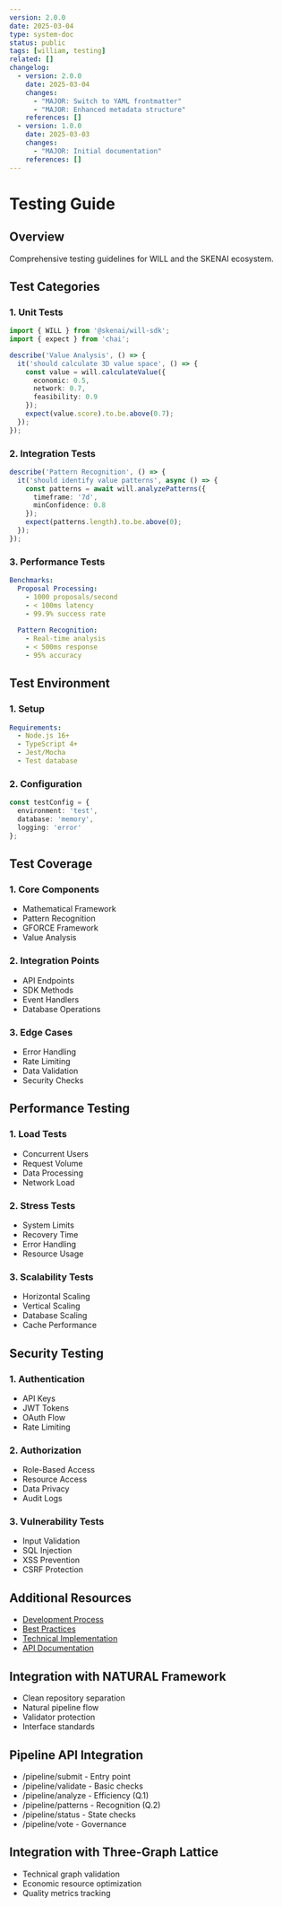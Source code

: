 ```yaml
---
version: 2.0.0
date: 2025-03-04
type: system-doc
status: public
tags: [william, testing]
related: []
changelog:
  - version: 2.0.0
    date: 2025-03-04
    changes:
      - "MAJOR: Switch to YAML frontmatter"
      - "MAJOR: Enhanced metadata structure"
    references: []
  - version: 1.0.0
    date: 2025-03-03
    changes:
      - "MAJOR: Initial documentation"
    references: []
---
```

# Testing Guide

## Overview
Comprehensive testing guidelines for WILL and the SKENAI ecosystem.

## Test Categories

### 1. Unit Tests
```typescript
import { WILL } from '@skenai/will-sdk';
import { expect } from 'chai';

describe('Value Analysis', () => {
  it('should calculate 3D value space', () => {
    const value = will.calculateValue({
      economic: 0.5,
      network: 0.7,
      feasibility: 0.9
    });
    expect(value.score).to.be.above(0.7);
  });
});
```

### 2. Integration Tests
```typescript
describe('Pattern Recognition', () => {
  it('should identify value patterns', async () => {
    const patterns = await will.analyzePatterns({
      timeframe: '7d',
      minConfidence: 0.8
    });
    expect(patterns.length).to.be.above(0);
  });
});
```

### 3. Performance Tests
```yaml
Benchmarks:
  Proposal Processing:
    - 1000 proposals/second
    - < 100ms latency
    - 99.9% success rate
  
  Pattern Recognition:
    - Real-time analysis
    - < 500ms response
    - 95% accuracy
```

## Test Environment

### 1. Setup
```yaml
Requirements:
  - Node.js 16+
  - TypeScript 4+
  - Jest/Mocha
  - Test database
```

### 2. Configuration
```typescript
const testConfig = {
  environment: 'test',
  database: 'memory',
  logging: 'error'
};
```

## Test Coverage

### 1. Core Components
- Mathematical Framework
- Pattern Recognition
- GFORCE Framework
- Value Analysis

### 2. Integration Points
- API Endpoints
- SDK Methods
- Event Handlers
- Database Operations

### 3. Edge Cases
- Error Handling
- Rate Limiting
- Data Validation
- Security Checks

## Performance Testing

### 1. Load Tests
- Concurrent Users
- Request Volume
- Data Processing
- Network Load

### 2. Stress Tests
- System Limits
- Recovery Time
- Error Handling
- Resource Usage

### 3. Scalability Tests
- Horizontal Scaling
- Vertical Scaling
- Database Scaling
- Cache Performance

## Security Testing

### 1. Authentication
- API Keys
- JWT Tokens
- OAuth Flow
- Rate Limiting

### 2. Authorization
- Role-Based Access
- Resource Access
- Data Privacy
- Audit Logs

### 3. Vulnerability Tests
- Input Validation
- SQL Injection
- XSS Prevention
- CSRF Protection

## Additional Resources
- [Development Process](Development)
- [Best Practices](Best-Practices)
- [Technical Implementation](Technical-Implementation)
- [API Documentation](API)


## Integration with NATURAL Framework
- Clean repository separation
- Natural pipeline flow
- Validator protection
- Interface standards

## Pipeline API Integration
- /pipeline/submit - Entry point
- /pipeline/validate - Basic checks
- /pipeline/analyze - Efficiency (Q.1)
- /pipeline/patterns - Recognition (Q.2)
- /pipeline/status - State checks
- /pipeline/vote - Governance

## Integration with Three-Graph Lattice
- Technical graph validation
- Economic resource optimization
- Quality metrics tracking